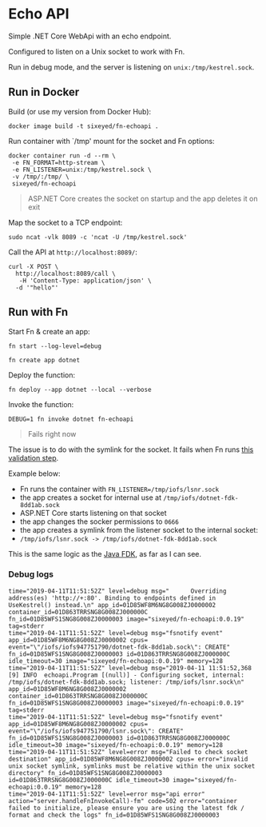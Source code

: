 # Echo API

Simple .NET Core WebApi with an echo endpoint. 

Configured to listen on a Unix socket to work with Fn.

Run in debug mode, and the server is listening on `unix:/tmp/kestrel.sock`.

## Run in Docker

Build (or use my version from Docker Hub):

```
docker image build -t sixeyed/fn-echoapi .
```

Run container with `/tmp' mount for the socket and Fn options:

```
docker container run -d --rm \
 -e FN_FORMAT=http-stream \
 -e FN_LISTENER=unix:/tmp/kestrel.sock \
 -v /tmp/:/tmp/ \
 sixeyed/fn-echoapi
```

> ASP.NET Core creates the socket on startup and the app deletes it on exit

Map the socket to a TCP endpoint:

```
sudo ncat -vlk 8089 -c 'ncat -U /tmp/kestrel.sock'
```

Call the API at `http://localhost:8089/`:

```
curl -X POST \
  http://localhost:8089/call \
   -H 'Content-Type: application/json' \
  -d '"hello"'
```

## Run with Fn

Start Fn & create an app:

```
fn start --log-level=debug
```

```
fn create app dotnet
```

Deploy the function:

```
fn deploy --app dotnet --local --verbose
```

Invoke the function:

```
DEBUG=1 fn invoke dotnet fn-echoapi
```

> Fails right now

The issue is to do with the symlink for the socket. It fails when Fn runs [this validation step](https://github.com/fnproject/fn/blob/master/api/agent/agent.go#L938).

Example below:

- Fn runs the container with `FN_LISTENER=/tmp/iofs/lsnr.sock`
- the app creates a socket for internal use at `/tmp/iofs/dotnet-fdk-8dd1ab.sock`
- ASP.NET Core starts listening on that socket
- the app changes the socker permissions to `0666`
- the app creates a symlink from the listener socket to the internal socket:
-  `/tmp/iofs/lsnr.sock -> /tmp/iofs/dotnet-fdk-8dd1ab.sock`

This is the same logic as the [Java FDK](https://github.com/fnproject/fdk-java/blob/master/runtime/src/main/java/com/fnproject/fn/runtime/HTTPStreamCodec.java#L102), as far as I can see.

### Debug logs

```
time="2019-04-11T11:51:52Z" level=debug msg="      Overriding address(es) 'http://+:80'. Binding to endpoints defined in UseKestrel() instead.\n" app_id=01D85WF8M6NG8G008ZJ0000002 container_id=01D863TRRSNG8G008ZJ000000C fn_id=01D85WFS1SNG8G008ZJ0000003 image="sixeyed/fn-echoapi:0.0.19" tag=stderr
time="2019-04-11T11:51:52Z" level=debug msg="fsnotify event" app_id=01D85WF8M6NG8G008ZJ0000002 cpus= event="\"/iofs/iofs947751790/dotnet-fdk-8dd1ab.sock\": CREATE" fn_id=01D85WFS1SNG8G008ZJ0000003 id=01D863TRRSNG8G008ZJ000000C idle_timeout=30 image="sixeyed/fn-echoapi:0.0.19" memory=128
time="2019-04-11T11:51:52Z" level=debug msg="2019-04-11 11:51:52,368 [9] INFO  echoapi.Program [(null)] - Configuring socket, internal: /tmp/iofs/dotnet-fdk-8dd1ab.sock; listener: /tmp/iofs/lsnr.sock\n" app_id=01D85WF8M6NG8G008ZJ0000002 container_id=01D863TRRSNG8G008ZJ000000C fn_id=01D85WFS1SNG8G008ZJ0000003 image="sixeyed/fn-echoapi:0.0.19" tag=stderr
time="2019-04-11T11:51:52Z" level=debug msg="fsnotify event" app_id=01D85WF8M6NG8G008ZJ0000002 cpus= event="\"/iofs/iofs947751790/lsnr.sock\": CREATE" fn_id=01D85WFS1SNG8G008ZJ0000003 id=01D863TRRSNG8G008ZJ000000C idle_timeout=30 image="sixeyed/fn-echoapi:0.0.19" memory=128
time="2019-04-11T11:51:52Z" level=error msg="Failed to check socket destination" app_id=01D85WF8M6NG8G008ZJ0000002 cpus= error="invalid unix socket symlink, symlinks must be relative within the unix socket directory" fn_id=01D85WFS1SNG8G008ZJ0000003 id=01D863TRRSNG8G008ZJ000000C idle_timeout=30 image="sixeyed/fn-echoapi:0.0.19" memory=128
time="2019-04-11T11:51:52Z" level=error msg="api error" action="server.handleFnInvokeCall)-fm" code=502 error="container failed to initialize, please ensure you are using the latest fdk / format and check the logs" fn_id=01D85WFS1SNG8G008ZJ0000003
```

